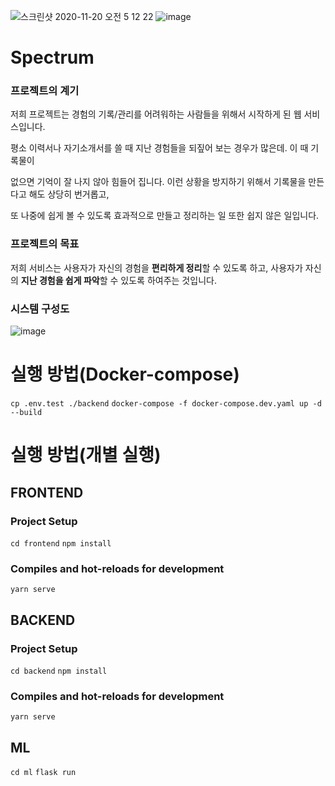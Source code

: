 
![스크린샷 2020-11-20 오전 5 12 22](https://user-images.githubusercontent.com/43382559/99718919-fb33ef80-2aee-11eb-9917-22630ed5256a.png)
![image](https://user-images.githubusercontent.com/43382559/99718653-8bbe0000-2aee-11eb-9560-5528b9b4bea9.png)

# Spectrum

### 프로젝트의 계기 
저희 프로젝트는 경험의 기록/관리를 어려워하는 사람들을 위해서 시작하게 된 웹 서비스입니다.

평소 이력서나 자기소개서를 쓸 때 지난 경험들을 되짚어 보는 경우가 많은데. 이 때 기록물이

없으면 기억이 잘 나지 않아 힘들어 집니다. 이런 상황을 방지하기 위해서 기록물을 만든다고 해도 상당히 번거롭고,

또 나중에 쉽게 볼 수 있도록 효과적으로 만들고 정리하는 일 또한 쉽지 않은 일입니다. 

### 프로젝트의 목표
저희 서비스는 사용자가 자신의 경험을 **편리하게 정리**할 수 있도록 하고, 사용자가 자신의 **지난 경험을 쉽게 파악**할 수 있도록 하여주는 것입니다. 

### 시스템 구성도

![image](https://user-images.githubusercontent.com/43382559/99718803-ccb61480-2aee-11eb-8fc4-108bd9b43561.png)


# 실행 방법(Docker-compose)
`cp .env.test ./backend`
`docker-compose -f docker-compose.dev.yaml up -d --build`

# 실행 방법(개별 실행)

## FRONTEND

### Project Setup 

`cd frontend`
`npm install`

### Compiles and hot-reloads for development

`yarn serve`

## BACKEND

### Project Setup

`cd backend`
`npm install`

### Compiles and hot-reloads for development

`yarn serve`

## ML

`cd ml`
`flask run`




